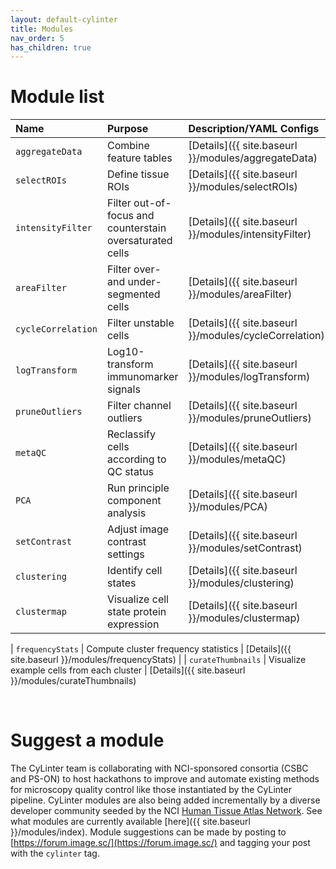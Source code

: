 ```yaml
---
layout: default-cylinter
title: Modules
nav_order: 5
has_children: true
---
```


# Module list

| Name | Purpose | Description/YAML Configs |
| :-- | :-- | :-- |
| `aggregateData` | Combine feature tables | [Details]({{ site.baseurl }}/modules/aggregateData) |
| `selectROIs` | Define tissue ROIs | [Details]({{ site.baseurl }}/modules/selectROIs) |
| `intensityFilter` | Filter out-of-focus and counterstain oversaturated cells | [Details]({{ site.baseurl }}/modules/intensityFilter) |
| `areaFilter` | Filter over- and under-segmented cells | [Details]({{ site.baseurl }}/modules/areaFilter) |
| `cycleCorrelation` | Filter unstable cells | [Details]({{ site.baseurl }}/modules/cycleCorrelation) |
| `logTransform` | Log10-transform immunomarker signals | [Details]({{ site.baseurl }}/modules/logTransform)
| `pruneOutliers` | Filter channel outliers | [Details]({{ site.baseurl }}/modules/pruneOutliers) |
| `metaQC` |  Reclassify cells according to QC status  | [Details]({{ site.baseurl }}/modules/metaQC)
| `PCA` | Run principle component analysis | [Details]({{ site.baseurl }}/modules/PCA)
| `setContrast` | Adjust image contrast settings | [Details]({{ site.baseurl }}/modules/setContrast)
| `clustering` | Identify cell states | [Details]({{ site.baseurl }}/modules/clustering)
| `clustermap` | Visualize cell state protein expression | [Details]({{ site.baseurl }}/modules/clustermap)

| `frequencyStats` | Compute cluster frequency statistics | [Details]({{ site.baseurl }}/modules/frequencyStats) |
| `curateThumbnails` | Visualize example cells from each cluster | [Details]({{ site.baseurl }}/modules/curateThumbnails)

<br/>

# Suggest a module
The CyLinter team is collaborating with NCI-sponsored consortia (CSBC and PS-ON) to host hackathons to improve and automate existing methods for microscopy quality control like those instantiated by the CyLinter pipeline. CyLinter modules are also being added incrementally by a diverse developer community seeded by the NCI [Human Tissue Atlas Network](https://humantumoratlas.org/). See what modules are currently available [here]({{ site.baseurl }}/modules/index). Module suggestions can be made by posting to [https://forum.image.sc/](https://forum.image.sc/) and tagging your post with the `cylinter` tag.
